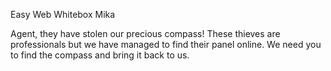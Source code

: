 Easy Web Whitebox Mika

Agent, they have stolen our precious compass! These thieves are professionals but we have managed to find their panel online. We need you to find the compass and bring it back to us.

